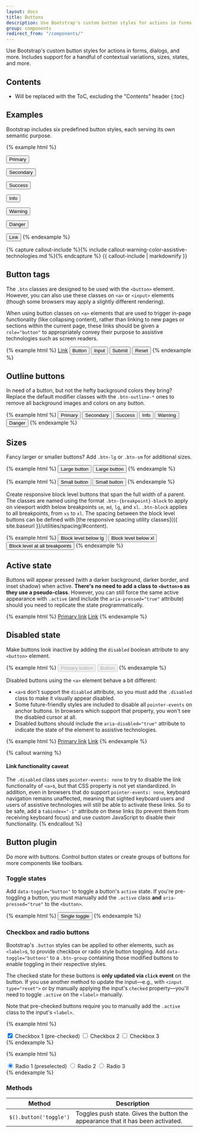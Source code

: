 ```yaml
---
layout: docs
title: Buttons
description: Use Bootstrap's custom button styles for actions in forms, dialogs, and more with support for multiple sizes, states, and more.
group: components
redirect_from: "/components/"
---
```


Use Bootstrap's custom button styles for actions in forms, dialogs, and more. Includes support for a handful of contextual variations, sizes, states, and more.

## Contents

* Will be replaced with the ToC, excluding the "Contents" header
{:toc}

## Examples

Bootstrap includes six predefined button styles, each serving its own semantic purpose.

{% example html %}
<!-- Provides extra visual weight and identifies the primary action in a set of buttons -->
<button type="button" class="btn btn-primary">Primary</button>

<!-- Secondary, outline button -->
<button type="button" class="btn btn-secondary">Secondary</button>

<!-- Indicates a successful or positive action -->
<button type="button" class="btn btn-success">Success</button>

<!-- Contextual button for informational alert messages -->
<button type="button" class="btn btn-info">Info</button>

<!-- Indicates caution should be taken with this action -->
<button type="button" class="btn btn-warning">Warning</button>

<!-- Indicates a dangerous or potentially negative action -->
<button type="button" class="btn btn-danger">Danger</button>

<!-- Deemphasize a button by making it look like a link while maintaining button behavior -->
<button type="button" class="btn btn-link">Link</button>
{% endexample %}

{% capture callout-include %}{% include callout-warning-color-assistive-technologies.md %}{% endcapture %}
{{ callout-include | markdownify }}

## Button tags

The `.btn` classes are designed to be used with the `<button>` element. However, you can also use these classes on `<a>` or `<input>` elements (though some browsers may apply a slightly different rendering).

When using button classes on `<a>` elements that are used to trigger in-page functionality (like collapsing content), rather than linking to new pages or sections within the current page, these links should be given a `role="button"` to appropriately convey their purpose to assistive technologies such as screen readers.

{% example html %}
<a class="btn btn-primary" href="#" role="button">Link</a>
<button class="btn btn-primary" type="submit">Button</button>
<input class="btn btn-primary" type="button" value="Input">
<input class="btn btn-primary" type="submit" value="Submit">
<input class="btn btn-primary" type="reset" value="Reset">
{% endexample %}

## Outline buttons

In need of a button, but not the hefty background colors they bring? Replace the default modifier classes with the `.btn-outline-*` ones to remove all background images and colors on any button.

{% example html %}
<button type="button" class="btn btn-outline-primary">Primary</button>
<button type="button" class="btn btn-outline-secondary">Secondary</button>
<button type="button" class="btn btn-outline-success">Success</button>
<button type="button" class="btn btn-outline-info">Info</button>
<button type="button" class="btn btn-outline-warning">Warning</button>
<button type="button" class="btn btn-outline-danger">Danger</button>
{% endexample %}


## Sizes

Fancy larger or smaller buttons? Add `.btn-lg` or `.btn-sm` for additional sizes.

{% example html %}
<button type="button" class="btn btn-primary btn-lg">Large button</button>
<button type="button" class="btn btn-secondary btn-lg">Large button</button>
{% endexample %}

{% example html %}
<button type="button" class="btn btn-primary btn-sm">Small button</button>
<button type="button" class="btn btn-secondary btn-sm">Small button</button>
{% endexample %}

Create responsive block level buttons that span the full width of a parent.
The classes are named using the format `.btn-{breakpoint}-block` to apply on viewport width below breakpoints `sm`, `md`, `lg`, and `xl`. `.btn-block` applies to all breakpoints, from `xs` to `xl`. The spacing between the block level buttons can be defined with [the responsive spacing utility classes]({{ site.baseurl }}/utilities/spacing/#content).

{% example html %}
<button type="button" class="btn btn-primary btn-lg-block">Block level below lg</button>
<button type="button" class="btn btn-secondary btn-xl-block mt-2 mt-xl-0">Block level below xl</button>
<button type="button" class="btn btn-primary btn-block mt-2">Block level at all breakpoints</button>
{% endexample %}

## Active state

Buttons will appear pressed (with a darker background, darker border, and inset shadow) when active. **There's no need to add a class to `<button>`s as they use a pseudo-class**. However, you can still force the same active appearance with `.active` (and include the <code>aria-pressed="true"</code> attribute) should you need to replicate the state programmatically.

{% example html %}
<a href="#" class="btn btn-primary btn-lg active" role="button" aria-pressed="true">Primary link</a>
<a href="#" class="btn btn-secondary btn-lg active" role="button" aria-pressed="true">Link</a>
{% endexample %}

## Disabled state

Make buttons look inactive by adding the `disabled` boolean attribute to any `<button>` element.

{% example html %}
<button type="button" class="btn btn-lg btn-primary" disabled>Primary button</button>
<button type="button" class="btn btn-secondary btn-lg" disabled>Button</button>
{% endexample %}

Disabled buttons using the `<a>` element behave a bit different:

- `<a>`s don't support the `disabled` attribute, so you must add the `.disabled` class to make it visually appear disabled.
- Some future-friendly styles are included to disable all `pointer-events` on anchor buttons. In browsers which support that property, you won't see the disabled cursor at all.
- Disabled buttons should include the `aria-disabled="true"` attribute to indicate the state of the element to assistive technologies.

{% example html %}
<a href="#" class="btn btn-primary btn-lg disabled" role="button" aria-disabled="true">Primary link</a>
<a href="#" class="btn btn-secondary btn-lg disabled" role="button" aria-disabled="true">Link</a>
{% endexample %}

{% callout warning %}
#### Link functionality caveat

The `.disabled` class uses `pointer-events: none` to try to disable the link functionality of `<a>`s, but that CSS property is not yet standardized. In addition, even in browsers that do support `pointer-events: none`, keyboard navigation remains unaffected, meaning that sighted keyboard users and users of assistive technologies will still be able to activate these links. So to be safe, add a `tabindex="-1"` attribute on these links (to prevent them from receiving keyboard focus) and use custom JavaScript to disable their functionality.
{% endcallout %}

## Button plugin

Do more with buttons. Control button states or create groups of buttons for more components like toolbars.

### Toggle states

Add `data-toggle="button"` to toggle a button's `active` state. If you're pre-toggling a button, you must manually add the `.active` class **and** `aria-pressed="true"` to the `<button>`.

{% example html %}
<button type="button" class="btn btn-primary" data-toggle="button" aria-pressed="false" autocomplete="off">
  Single toggle
</button>
{% endexample %}

### Checkbox and radio buttons

Bootstrap's `.button` styles can be applied to other elements, such as `<label>`s, to provide checkbox or radio style button toggling. Add `data-toggle="buttons"` to a `.btn-group` containing those modified buttons to enable toggling in their respective styles.

The checked state for these buttons is **only updated via `click` event** on the button. If you use another method to update the input—e.g., with `<input type="reset">` or by manually applying the input's `checked` property—you'll need to toggle `.active` on the `<label>` manually.

Note that pre-checked buttons require you to manually add the `.active` class to the input's `<label>`.

{% example html %}
<div class="btn-group" data-toggle="buttons">
  <label class="btn btn-primary active">
    <input type="checkbox" checked autocomplete="off"> Checkbox 1 (pre-checked)
  </label>
  <label class="btn btn-primary">
    <input type="checkbox" autocomplete="off"> Checkbox 2
  </label>
  <label class="btn btn-primary">
    <input type="checkbox" autocomplete="off"> Checkbox 3
  </label>
</div>
{% endexample %}

{% example html %}
<div class="btn-group" data-toggle="buttons">
  <label class="btn btn-primary active">
    <input type="radio" name="options" id="option1" autocomplete="off" checked> Radio 1 (preselected)
  </label>
  <label class="btn btn-primary">
    <input type="radio" name="options" id="option2" autocomplete="off"> Radio 2
  </label>
  <label class="btn btn-primary">
    <input type="radio" name="options" id="option3" autocomplete="off"> Radio 3
  </label>
</div>
{% endexample %}

### Methods

| Method | Description |
| --- | --- |
| `$().button('toggle')` |Toggles push state. Gives the button the appearance that it has been activated.  |
